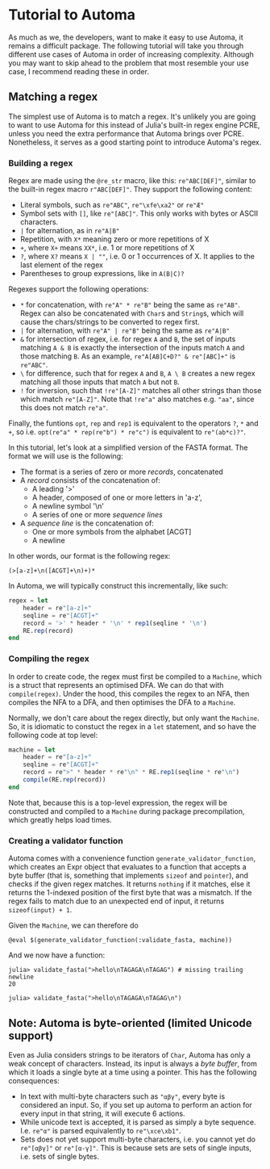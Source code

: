 # Tutorial to Automa
As much as we, the developers, want to make it easy to use Automa, it remains a difficult package.
The following tutorial will take you through different use cases of Automa in order of increasing complexity.
Although you may want to skip ahead to the problem that most resemble your use case, I recommend reading these in order.

## Matching a regex
The simplest use of Automa is to match a regex.
It's unlikely you are going to want to use Automa for this instead of Julia's built-in regex engine PCRE, unless you need the extra performance that Automa brings over PCRE.
Nonetheless, it serves as a good starting point to introduce Automa's regex.

### Building a regex
Regex are made using the `@re_str` macro, like this: `re"ABC[DEF]"`, similar to the built-in regex macro `r"ABC[DEF]"`.
They support the following content:
* Literal symbols, such as `re"ABC"`, `re"\xfe\xa2"` or `re"Æ"`
* Symbol sets with `[]`, like `re"[ABC]"`. This only works with bytes or ASCII characters.
* `|` for alternation, as in `re"A|B"`
* Repetition, with `X*` meaning zero or more repetitions of X
* `+`, where `X+` means `XX*`, i.e. 1 or more repetitions of X
* `?`, where `X?` means `X | ""`, i.e. 0 or 1 occurrences of X. It applies to the last element of the regex
* Parentheses to group expressions, like in `A(B|C)?`

Regexes support the following operations:
* `*` for concatenation, with `re"A" * re"B"` being the same as `re"AB"`.
  Regex can also be concatenated with `Char`s and `String`s, which will cause the chars/strings to be converted to regex first.
* `|` for alternation, with `re"A" | re"B"` being the same as `re"A|B"`
* `&` for intersection of regex, i.e. for regex `A` and `B`, the set of inputs matching `A & B` is exactly the intersection of the inputs match `A` and those matching `B`.
  As an example, `re"A[AB]C+D?" & re"[ABC]+"` is `re"ABC"`.
* `\` for difference, such that for regex `A` and `B`, `A \ B` creates a new regex matching all those inputs that match `A` but not `B`.
* `!` for inversion, such that `!re"[A-Z]"` matches all other strings than those which match `re"[A-Z]"`.
  Note that `!re"a"` also matches e.g. `"aa"`, since this does not match `re"a"`.

Finally, the funtions `opt`, `rep` and `rep1` is equivalent to the operators `?`, `*` and `+`, so i.e. `opt(re"a" * rep(re"b") * re"c")` is equivalent to `re"(ab*c)?"`.

In this tutorial, let's look at a simplified version of the FASTA format.
The format we will use is the following:

* The format is a series of zero or more _records_, concatenated
* A _record_ consists of the concatenation of:
    - A leading '>'
    - A header, composed of one or more letters in 'a-z',
    - A newline symbol '\n'
    - A series of one or more _sequence lines_
* A _sequence line_ is the concatenation of:
    - One or more symbols from the alphabet [ACGT]
    - A newline

In other words, our format is the following regex:

`(>[a-z]+\n([ACGT]+\n)+)*`

In Automa, we will typically construct this incrementally, like such:

```julia
regex = let
    header = re"[a-z]+"
    seqline = re"[ACGT]+"
    record = '>' * header * '\n' * rep1(seqline * '\n')
    RE.rep(record)
end
```

### Compiling the regex
In order to create code, the regex must first be compiled to a `Machine`, which is a struct that represents an optimised DFA.
We can do that with `compile(regex)`.
Under the hood, this compiles the regex to an NFA, then compiles the NFA to a DFA, and then optimises the DFA to a `Machine`.

Normally, we don't care about the regex directly, but only want the `Machine`.
So, it is idiomatic to constuct the regex in a `let` statement, and so have the following code at top level:

```julia
machine = let
    header = re"[a-z]+"
    seqline = re"[ACGT]+"
    record = re">" * header * re"\n" * RE.rep1(seqline * re"\n")
    compile(RE.rep(record))
end
```

Note that, because this is a top-level expression, the regex will be constructed and compiled to a `Machine` during package precompilation, which greatly helps load times.

### Creating a validator function
Automa comes with a convenience function `generate_validator_function`, which creates an Expr object that evaluates to a function that accepts a byte buffer (that is, something that implements `sizeof` and `pointer`), and checks if the given regex matches.
It returns `nothing` if it matches, else it returns the 1-indexed position of the first byte that was a mismatch.
If the regex fails to match due to an unexpected end of input, it returns `sizeof(input) + 1`.

Given the `Machine`, we can therefore do

```
@eval $(generate_validator_function(:validate_fasta, machine))
```

And we now have a function:

```
julia> validate_fasta(">hello\nTAGAGA\nTAGAG") # missing trailing newline
20

julia> validate_fasta(">hello\nTAGAGA\nTAGAG\n")
```

## Note: Automa is byte-oriented (limited Unicode support)
Even as Julia considers strings to be iterators of `Char`, Automa has only a weak concept of characters.
Instead, its input is always a _byte buffer_, from which it loads a single byte at a time using a pointer.
This has the following consequences:

* In text with multi-byte characters such as `"αβγ"`, every byte is considered an input.
  So, if you set up automa to perform an action for every input in that string, it will execute 6 actions.
* While unicode text is accepted, it is parsed as simply a byte sequence. I.e. `re"α"` is parsed
  equivalently to `re"\xce\xb1"`.
* Sets does not yet support multi-byte characters, i.e. you cannot yet do `re"[αβγ]"` or `re"[α-γ]"`.
  This is because sets are sets of single inputs, i.e. sets of single bytes.
